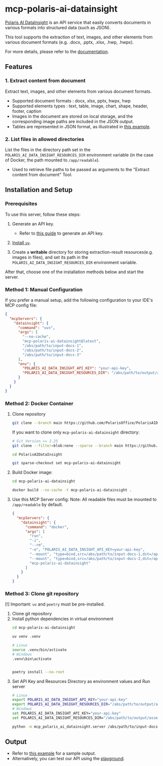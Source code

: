 # mcp-polaris-ai-datainsight

[Polaris AI DataInsight](https://datainsight.polarisoffice.com/) is an API service that easily converts documents in various formats into structured data (such as JSON).

This tool supports the extraction of text, images, and other elements from various document formats (e.g. .docx, .pptx, .xlsx, .hwp, .hwpx).

For more details, please refer to the [documentation](https://datainsight.polarisoffice.com/documentation/overview).

## Features

### 1. Extract content from document
Extract text, images, and other elements from various document formats.
- Supported document formats : docx, xlsx, pptx, hwpx, hwp
- Supported elements types : text, table, image, chart, shape, header, footer, caption
- Images in the document are stored on local storage, and the corresponding image paths are included in the JSON output.
- Tables are represented in JSON format, as illustrated in [this example](examples/example_tool_output.json).

### 2. List files in allowed directories
List the files in the directory path set in the `POLARIS_AI_DATA_INSIGHT_RESOURCES_DIR` environment variable (in the case of Docker, the path mounted to `/app/readable`).
- Used to retrieve file paths to be passed as arguments to the "Extract content from document" Tool.

## Installation and Setup

### Prerequisites

To use this server, follow these steps:
1. Generate an API key.
    - Refer to [this guide](https://datainsight.polarisoffice.com/documentation/quickstart) to generate an API key.

2. [Install `uv`](https://docs.astral.sh/uv/getting-started/installation/).
3. Create a **writable** directory for storing extraction-result resources(e.g. images in files), and set its path in the `POLARIS_AI_DATA_INSIGHT_RESOURCES_DIR` environment variable. 

After that, choose one of the installation methods below and start the server.

### Method 1: Manual Configuration

If you prefer a manual setup, add the following configuration to your IDE's MCP config file:

```json
{
  "mcpServers": {
    "datainsight": {
      "command": "uvx",
      "args": [
        "--no-cache", 
        "mcp-polaris-ai-datainsight@latest",
        "/abs/path/to/input-docs-1",
        "/abs/path/to/input-docs-2",
        "/abs/path/to/input-docs-3"
      ],
      "env": {
        "POLARIS_AI_DATA_INSIGHT_API_KEY": "your-api-key",
        "POLARIS_AI_DATA_INSIGHT_RESOURCES_DIR": "/abs/path/to/output/assets"
      }
    }
  }
}
```

### Method 2: Docker Container

1. Clone repository
    ```sh
    git clone --branch main https://github.com/PolarisOffice/PolarisAIDataInsight.git
    ```
    If you want to clone only `mcp-polaris-ai-datainsight` directory:
    ```sh
    # Git Version >= 2.25
    git clone --filter=blob:none --sparse --branch main https://github.com/PolarisOffice/PolarisAIDataInsight.git
    ```
    ```sh
    cd PolarisAIDataInsight
    ```
    ```sh
    git sparse-checkout set mcp-polaris-ai-datainsight
    ```
2. Build Docker image:
    ```sh
    cd mcp-polaris-ai-datainsight

    docker build --no-cache -t mcp-polaris-ai-datainsight .
    ```
3. Use this MCP Server config:
    Note: All readable files must be mounted to `/app/readable` by default.
    ```json
    {
      "mcpServers": {
        "datainsight": {
          "command": "docker",
          "args": [
            "run",
            "-i",
            "--rm",
            "-e", "POLARIS_AI_DATA_INSIGHT_API_KEY=your-api-key",
            "--mount", "type=bind,src=/abs/path/to/input-docs-1,dst=/app/readable/dir_1,ro",
            "--mount", "type=bind,src=/abs/path/to/input-docs-2,dst=/app/readable/dir_2,ro",
            "mcp-polaris-ai-datainsight"
          ]
        }
      }
    }
    ```

### Method 3: Clone git repository 

[!] Important: `uv` and `poetry` must be pre-installed.

1. Clone git repository
2. Install python dependencies in virtual environment
    ```sh
    cd mcp-polaris-ai-datainsight
    ```
    ```sh
    uv venv .venv

    # Linux
    source .venv/bin/activate
    # Windows
    .venv\bin\activate

    
    poetry install --no-root
    ```
3. Set API Key and Resources Directory as environment values and Run server
    ```sh
    # Linux
    export POLARIS_AI_DATA_INSIGHT_API_KEY="your-api-key"
    export POLARIS_AI_DATA_INSIGHT_RESOURCES_DIR="/abs/path/to/output/assets"
    # Windows
    set POLARIS_AI_DATA_INSIGHT_API_KEY="your-api-key"
    set POLARIS_AI_DATA_INSIGHT_RESOURCES_DIR="/abs/path/to/output/assets"
    ```
    ```sh
    python -m mcp_polaris_ai_datainsight.server /abs/path/to/input-docs-1 /abs/path/to/input-docs-1 ...
    ```

## Output

- Refer to [this example](examples/example_tool_output.json) for a sample output.
- Alternatively, you can test our API using the [playground](https://datainsight.polarisoffice.com/playground/doc-extract).
